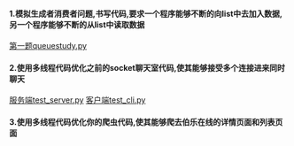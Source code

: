 
#### 1.模拟生成者消费者问题,书写代码,要求一个程序能够不断的向list中去加入数据,另一个程序能够不断的从list中读取数据
<a href="queuestudy.py">第一题queuestudy.py</a>


#### 2.使用多线程代码优化之前的socket聊天室代码,使其能够接受多个连接进来同时聊天
<a href="test_server.py">服务端test_server.py</a>
<a href="test_cli.py">客户端test_cli.py</a>




#### 3.使用多线程代码优化你的爬虫代码,使其能够爬去伯乐在线的详情页面和列表页面
